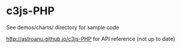 # c3js-PHP

See demos/charts/ directory for sample code

http://astroanu.github.io/c3js-PHP for API reference (not up to date)
